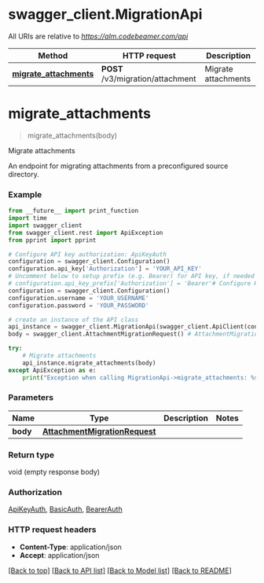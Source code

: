 # swagger_client.MigrationApi

All URIs are relative to *https://alm.codebeamer.com/api*

Method | HTTP request | Description
------------- | ------------- | -------------
[**migrate_attachments**](MigrationApi.md#migrate_attachments) | **POST** /v3/migration/attachment | Migrate attachments

# **migrate_attachments**
> migrate_attachments(body)

Migrate attachments

An endpoint for migrating attachments from a preconfigured source directory.

### Example
```python
from __future__ import print_function
import time
import swagger_client
from swagger_client.rest import ApiException
from pprint import pprint

# Configure API key authorization: ApiKeyAuth
configuration = swagger_client.Configuration()
configuration.api_key['Authorization'] = 'YOUR_API_KEY'
# Uncomment below to setup prefix (e.g. Bearer) for API key, if needed
# configuration.api_key_prefix['Authorization'] = 'Bearer'# Configure HTTP basic authorization: BasicAuth
configuration = swagger_client.Configuration()
configuration.username = 'YOUR_USERNAME'
configuration.password = 'YOUR_PASSWORD'

# create an instance of the API class
api_instance = swagger_client.MigrationApi(swagger_client.ApiClient(configuration))
body = swagger_client.AttachmentMigrationRequest() # AttachmentMigrationRequest | 

try:
    # Migrate attachments
    api_instance.migrate_attachments(body)
except ApiException as e:
    print("Exception when calling MigrationApi->migrate_attachments: %s\n" % e)
```

### Parameters

Name | Type | Description  | Notes
------------- | ------------- | ------------- | -------------
 **body** | [**AttachmentMigrationRequest**](AttachmentMigrationRequest.md)|  | 

### Return type

void (empty response body)

### Authorization

[ApiKeyAuth](../README.md#ApiKeyAuth), [BasicAuth](../README.md#BasicAuth), [BearerAuth](../README.md#BearerAuth)

### HTTP request headers

 - **Content-Type**: application/json
 - **Accept**: application/json

[[Back to top]](#) [[Back to API list]](../README.md#documentation-for-api-endpoints) [[Back to Model list]](../README.md#documentation-for-models) [[Back to README]](../README.md)

